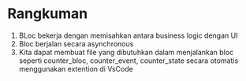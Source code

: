 # Rangkuman

1. BLoc bekerja dengan memisahkan antara business logic dengan UI
2. Bloc berjalan secara asynchronous
3. Kita dapat membuat file yang dibutuhkan dalam menjalankan bloc seperti counter_bloc, counter_event, counter_state secara otomatis menggunakan extention di VsCode
